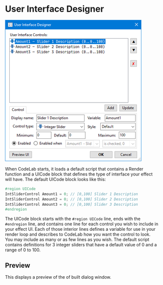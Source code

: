 # User Interface Designer

![UI Designer](img/uiDesigner.png)

When CodeLab starts, it loads a default script that contains a Render function and a UICode block that defines the type of interface your effect will have. The default UICode block looks like this:

```csharp
#region UICode
IntSliderControl Amount1 = 0; // [0,100] Slider 1 Description
IntSliderControl Amount2 = 0; // [0,100] Slider 2 Description
IntSliderControl Amount3 = 0; // [0,100] Slider 3 Description
#endregion
```

The UICode block starts with the `#region UICode` line, ends with the `#endregion` line, and contains one line for each control you wish to include in your effect UI. Each of those interior lines defines a variable for use in your render loop and describes to CodeLab how you want the control to look. You may include as many or as few lines as you wish. The default script contains definitions for 3 integer sliders that have a default value of 0 and a range of 0 to 100.

## Preview

This displays a preview of the of built dialog window.
